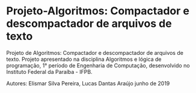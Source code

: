 # Projeto-Algoritmos: Compactador e descompactador de arquivos de texto

<head>
  Projeto de Algoritmos: Compactador e descompactador de arquivos de texto.
  Projeto apresentado na disciplina Algoritmos e lógica de programação, 1° período de Engenharia de Computação, desenvolvido no Instituto Federal da Paraíba - IFPB.
  
  Autores: Elismar Silva Pereira, Lucas Dantas Araújo
  junho de 2019
<head>


